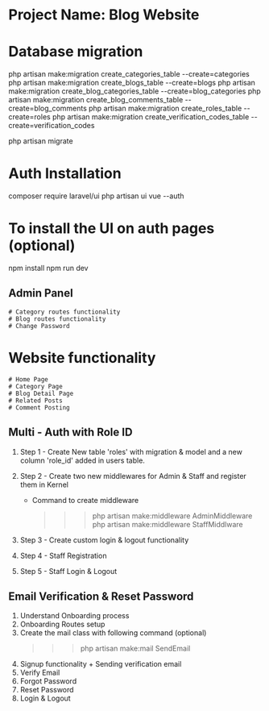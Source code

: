 # Project Name: Blog Website

# Database migration

php artisan make:migration create_categories_table --create=categories
php artisan make:migration create_blogs_table --create=blogs
php artisan make:migration create_blog_categories_table --create=blog_categories
php artisan make:migration create_blog_comments_table --create=blog_comments
php artisan make:migration create_roles_table --create=roles
php artisan make:migration create_verification_codes_table --create=verification_codes

php artisan migrate

# Auth Installation

composer require laravel/ui
php artisan ui vue --auth

# To install the UI on auth pages (optional)

npm install
npm run dev

## Admin Panel

    # Category routes functionality
    # Blog routes functionality
    # Change Password

# Website functionality

    # Home Page
    # Category Page
    # Blog Detail Page
    # Related Posts
    # Comment Posting

## Multi - Auth with Role ID

1. Step 1 - Create New table 'roles' with migration & model and a new column 'role_id' added in users table.

2. Step 2 - Create two new middlewares for Admin & Staff and register them in Kernel

    - Command to create middleware
        > > > php artisan make:middleware AdminMiddleware
        > > > php artisan make:middleware StaffMiddlware

3. Step 3 - Create custom login & logout functionality

4. Step 4 - Staff Registration

5. Step 5 - Staff Login & Logout

## Email Verification & Reset Password

1. Understand Onboarding process
2. Onboarding Routes setup
3. Create the mail class with following command (optional)
    > > > php artisan make:mail SendEmail
4. Signup functionality + Sending verification email
5. Verify Email
6. Forgot Password
7. Reset Password
8. Login & Logout
